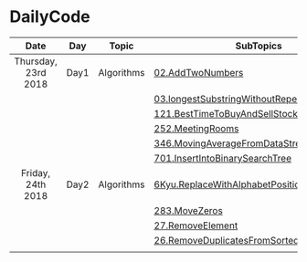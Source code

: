 # DailyCode

| Date                | Day  | Topic      | SubTopics                                                                                                                                                                                             | Source   |
| :-----------------: | ---- | ---------- | ----------------------------------------------------------------------------------------------------------------------------------------------------------------------------------------------------- | -------- |
| Thursday, 23rd 2018 | Day1 | Algorithms | [02.AddTwoNumbers](https://github.com/suyashchopra19/DailyCode/blob/master/AlgorithmsAndDataStructure/Algo/Leetcode/02.AddTwoNumbers-DONE.js)                                                         | LeetCode |
|                     |      |            | [03.longestSubstringWithoutRepeatedCharacters](https://github.com/suyashchopra19/DailyCode/blob/master/AlgorithmsAndDataStructure/Algo/Leetcode/03.longestSubstringWithoutRepeatedCharacters-DONE.js) | LeetCode |
|                     |      |            | [121.BestTimeToBuyAndSellStock](https://github.com/suyashchopra19/DailyCode/blob/master/AlgorithmsAndDataStructure/Algo/Leetcode/121.BestTimeToBuyAndSellStock-DONE.js)                               | LeetCode |
|                     |      |            | [252.MeetingRooms](https://github.com/suyashchopra19/DailyCode/blob/master/AlgorithmsAndDataStructure/Algo/Leetcode/121.BestTimeToBuyAndSellStock-DONE.js)                                            | LeetCode |
|                     |      |            | [346.MovingAverageFromDataStream](https://github.com/suyashchopra19/DailyCode/blob/master/AlgorithmsAndDataStructure/Algo/Leetcode/346.MovingAverageFromDataStream-DONE.js)                           | LeetCode |
|                     |      |            | [701.InsertIntoBinarySearchTree](https://github.com/suyashchopra19/DailyCode/blob/master/AlgorithmsAndDataStructure/Algo/Leetcode/701.InsertIntoBinarySearchTree-DONE.js)                             | LeetCode |
| Friday, 24th 2018   | Day2 | Algorithms | [6Kyu.ReplaceWithAlphabetPosition]()                                                                                                                                                                  | CodeWars |
|                     |      |            | [283.MoveZeros]()                                                                                                                                                                                     | LeetCode |
|                     |      |            | [27.RemoveElement]()                                                                                                                                                                                  | LeetCode |
|                     |      |            | [26.RemoveDuplicatesFromSortedArray]()                                                                                                                                                                | LeetCode |
|                     |      |            |                                                                                                                                                                                                       |          |
